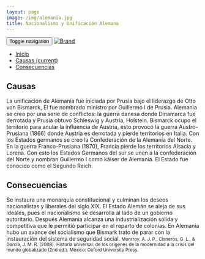 ```yaml
---
layout: page
image: /img/alemania.jpg
title: Nacionalismo y Unificación Alemana
---
```

<nav class="navbar navbar-inverse navbar-translucent navbar-fixed-top" id="navbar">
	<div class="container-fluid">
	    <div class="navbar-header">
		    <button type="button" class="navbar-toggle collapsed" data-toggle="collapse" data-target="#bs-example-navbar-collapse-1" aria-expanded="false">
	        <span class="sr-only">Toggle navigation</span>
	        <span class="icon-bar"></span>
	        <span class="icon-bar"></span>
	        <span class="icon-bar"></span>
	      </button>
	      <a class="navbar-brand" href="{{site.github.url}}">
	        <img alt="Brand" src="{{site.github.url}}{{site.icon}}">
	      </a>
	    </div>
	    <!-- Collect the nav links, forms, and other content for toggling -->
	    <div class="collapse navbar-collapse" id="bs-example-navbar-collapse-1">
	      <ul class="nav navbar-nav">
		    <li><a href="{{site.github.url}}">Inicio</a></li>
	        <li class="active"><a href="#causas">Causas <span class="sr-only">(current)</span></a></li>
	        <li><a href="#cons">Consecuencias</a></li>
	      </ul>
	    </div><!-- /.navbar-collapse -->
	</div>
</nav>

<h2 id="causas">Causas</h2>
La unificación de Alemania fue iniciada por Prusia bajo el liderazgo de Otto von Bismarck, Èl fue nombrado ministro por Guillermo I de Prusia. Alemania se creo por una serie de conflictos: la guerra danesa donde Dinamarca fue derrotada y Prusia obtuvo Schleswig y Austria, Holstein. Bismarck ocupo el territorio para anular la influencia de Austria, esto provocó la guerra Austro-Prusiana (1866) donde Austria es derrotada y pierde territorios en Italia. Con los Estados germanos se creo la Confederación de la Alemania del Norte. En la guerra Franco-Prusiana (1870), Francia pierde los territorios Alsacia y Lorena. Con esto los Estados Germanos del sur se unen a la confederación del Norte y nombran Guillermo I como káiser de Alemania. El Estado fue conocido como el Segundo Reich.


<h2 id="cons">Consecuencias</h2>
Se instaura una monarquía constitucional y culminan los deseos nacionalistas y liberales del siglo XIX. El Estado Alemán se aleja de sus ideales, pues el nacionalismo se desarrolla al lado de un gobierno autoritario. Después Alemania alcanza una industrialización sólida y competitiva que le permitió participar en el reparto de colonias. En Alemania hubo un avance del socialismo que Bismark trato de parar con la instauración del sistema de seguridad social.

<small class="bib">
Monrroy, A. J. P., Cisneros, G. L., & García, J. M. R. (2008). Historia universal: de los orígenes de la modernidad a la crisis del mundo globalizado (2nd ed.). México: Oxford University Press.
</small>